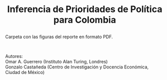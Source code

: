 # <p align="center">Inferencia de Prioridades de Política para Colombia</p>

Carpeta con las figuras del reporte en formato PDF.

<br/>


Autores:<br/>
Omar A. Guerrero (Instituto Alan Turing, Londres)<br/>
Gonzalo Castañeda (Centro de Investigación y Docencia Económica, Ciudad de México)



